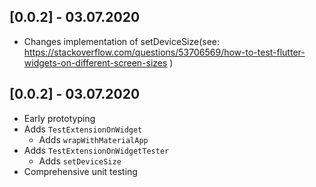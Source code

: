 ## [0.0.2] - 03.07.2020

* Changes implementation of setDeviceSize(see: https://stackoverflow.com/questions/53706569/how-to-test-flutter-widgets-on-different-screen-sizes )


## [0.0.2] - 03.07.2020

* Early prototyping
* Adds `TestExtensionOnWidget`
    * Adds `wrapWithMaterialApp`
* Adds `TestExtensionOnWidgetTester`
    * Adds `setDeviceSize`
* Comprehensive unit testing